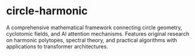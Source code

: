 # circle-harmonic
A comprehensive mathematical framework connecting circle geometry, cyclotomic fields, and AI attention mechanisms. Features original research on harmonic polytopes, spectral theory, and practical algorithms with applications to transformer architectures.
